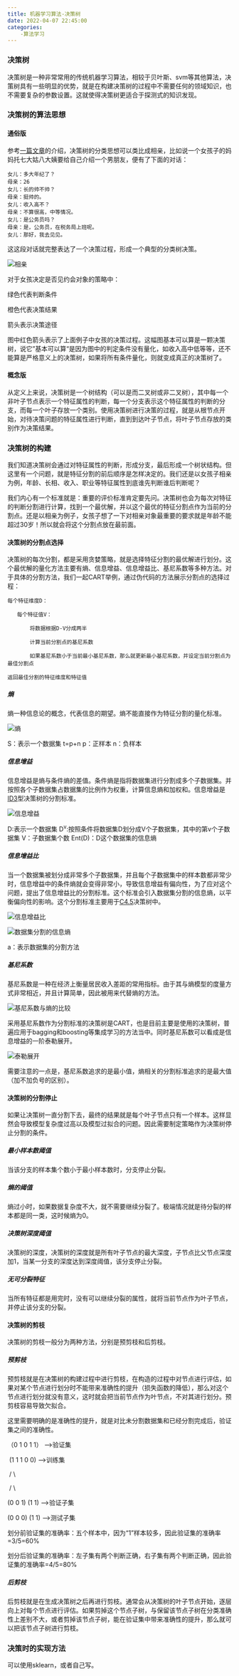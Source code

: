 ```yaml
---
title: 机器学习算法-决策树
date: 2022-04-07 22:45:00
categories:
	-算法学习
---
```

### 决策树

决策树是一种非常常用的传统机器学习算法，相较于贝叶斯、svm等其他算法，决策树具有一些明显的优势，就是在构建决策树的过程中不需要任何的领域知识，也不需要复杂的参数设置。这就使得决策树更适合于探测式的知识发现。

### 决策树的算法思想

#### 通俗版

参考[一篇文章](https://aaaedu.blog.csdn.net/article/details/105190163)的介绍，决策树的分类思想可以类比成相亲，比如说一个女孩子的妈妈托七大姑八大姨要给自己介绍一个男朋友，便有了下面的对话：

```
女儿：多大年纪了？
母亲：26
女儿：长的帅不帅？
母亲：挺帅的。
女儿：收入高不？
母亲：不算很高，中等情况。
女儿：是公务员吗？
母亲：是，公务员，在税务局上班呢。
女儿：那好，我去见见。
```

这这段对话就完整表达了一个决策过程，形成一个典型的分类树决策。

![相亲](机器学习算法-决策树/相亲.png)

对于女孩决定是否见约会对象的策略中：

绿色代表判断条件

橙色代表决策结果

箭头表示决策途径

图中红色箭头表示了上面例子中女孩的决策过程。这幅图基本可以算是一颗决策树，说它”基本可以算“是因为图中的判定条件没有量化，如收入高中低等等，还不能算是严格意义上的决策树，如果将所有条件量化，则就变成真正的决策树了。

#### 概念版

从定义上来说，决策树是一个树结构（可以是而二叉树或非二叉树），其中每一个非叶子节点表示一个特征属性的判断，每一个分支表示这个特征属性的判断的分支，而每一个叶子存放一个类别。使用决策树进行决策的过程，就是从根节点开始，对待决策问题的特征属性进行判断，直到到达叶子节点，将叶子节点存放的类别作为决策结果。

### 决策树的构建

我们知道决策树会通过对特征属性的判断，形成分支，最后形成一个树状结构。但这里有一个问题，就是特征分割的前后顺序是怎样决定的。我们还是以女孩子相亲为例，年龄、长相、收入、职业等特征属性到底谁先判断谁后判断呢？

我们内心有一个标准就是：重要的评价标准肯定要先问。决策树也会为每次对特征的判断分割进行计算，找到一个最优解，并以这个最优的特征分割点作为当前的分割点。还是以相亲为例子，女孩子想了一下对相亲对象最重要的要求就是年龄不能超过30岁！所以就会将这个分割点放在最前面。

#### 决策树的分割点选择

决策树的每次分割，都是采用贪婪策略，就是选择特征分割的最优解进行划分。这个最优解的量化方法主要有熵、信息增益、信息增益比、基尼系数等多种方法。对于具体的分割方法，我们一起CART举例，通过伪代码的方法展示分割点的选择过程：

```
每个特征维度D：

​	每个特征值V：

​		将数据根据D-V分成两半

​		计算当前分割点的基尼系数

​		如果基尼系数小于当前最小基尼系数，那么就更新最小基尼系数，并设定当前分割点为最佳分割点

返回最佳分割的特征维度和特征值
```

##### 熵

熵一种信息论的概念，代表信息的期望。熵不能直接作为特征分割的量化标准。

![熵](机器学习算法-决策树/熵.PNG)

S：表示一个数据集
t=p+n
p：正样本
n：负样本

##### 信息增益

信息增益是熵与条件熵的差值。条件熵是指将数据集进行分割成多个子数据集。并按照各个子数据集占数据集的比例作为权重，计算信息熵和加权和。信息增益是[ID3](https://baike.baidu.com/item/ID3%E7%AE%97%E6%B3%95/5522381#:~:text=ID3%E7%AE%97%E6%B3%95%E9%80%9A%E8%BF%87%E8%AE%A1%E7%AE%97%E6%AF%8F%E4%B8%AA%E5%B1%9E%E6%80%A7%E7%9A%84%E4%BF%A1%E6%81%AF%E5%A2%9E%E7%9B%8A%EF%BC%8C%E8%AE%A4%E4%B8%BA%E4%BF%A1%E6%81%AF%E5%A2%9E%E7%9B%8A%E9%AB%98%E7%9A%84%E6%98%AF%E5%A5%BD%E5%B1%9E%E6%80%A7%EF%BC%8C%E6%AF%8F%E6%AC%A1%E5%88%92%E5%88%86%E9%80%89%E5%8F%96%E4%BF%A1%E6%81%AF%E5%A2%9E%E7%9B%8A%E6%9C%80%E9%AB%98%E7%9A%84%E5%B1%9E%E6%80%A7%E4%B8%BA%E5%88%92%E5%88%86%E6%A0%87%E5%87%86%EF%BC%8C%E9%87%8D%E5%A4%8D%E8%BF%99%E4%B8%AA%E8%BF%87%E7%A8%8B%EF%BC%8C%E7%9B%B4%E8%87%B3%E7%94%9F%E6%88%90%E4%B8%80%E4%B8%AA%E8%83%BD%E5%AE%8C%E7%BE%8E%E5%88%86%E7%B1%BB%E8%AE%AD%E7%BB%83%E6%A0%B7%E4%BE%8B%E7%9A%84%E5%86%B3%E7%AD%96%E6%A0%91%E3%80%82%20%E5%86%B3%E7%AD%96%E6%A0%91,%E6%98%AF%E5%AF%B9%E6%95%B0%E6%8D%AE%E8%BF%9B%E8%A1%8C%E5%88%86%E7%B1%BB%EF%BC%8C%E4%BB%A5%E6%AD%A4%E8%BE%BE%E5%88%B0%20%E9%A2%84%E6%B5%8B%20%E7%9A%84%E7%9B%AE%E7%9A%84%E3%80%82)型决策树的分割标准。

![信息增益](机器学习算法-决策树/信息增益.PNG)

D:表示一个数据集
D<sup>v</sup>:按照条件将数据集D划分成V个子数据集，其中的第v个子数据集
V：子数据集个数
Ent(D)：D这个数据集的信息熵

##### 信息增益比

当一个数据集被划分成非常多个子数据集，并且每个子数据集中的样本数都非常少时，信息增益中的条件熵就会变得非常小，导致信息增益有偏向性，为了应对这个问题，提出了信息增益比的分割标准。这个标准会引入数据集分割的信息熵，以平衡偏向性的影响。这个分割标准主要用于[C4.5](https://baike.baidu.com/item/C4.5%E7%AE%97%E6%B3%95/20814636)决策树中。

![信息增益比](机器学习算法-决策树/信息增益比.png)

![数据集分割的信息熵](机器学习算法-决策树/数据集分割的信息熵.png)

a：表示数据集的分割方法

##### 基尼系数

基尼系数是一种在经济上衡量居民收入差距的常用指标。由于其与熵模型的度量方式非常相近，并且计算简单，因此被用来代替熵的方法。

![基尼系数与熵的比较](机器学习算法-决策树/基尼系数与熵的比较.jpg)

采用基尼系数作为分割标准的决策树是CART，也是目前主要是使用的决策树，普遍应用于bagging和boosting等集成学习的方法当中。同时基尼系数可以看成是信息增益的一阶泰勒展开。

![泰勒展开](机器学习算法-决策树/泰勒展开.PNG)

需要注意的一点是，基尼系数追求的是最小值，熵相关的分割标准追求的是最大值（加不加负号的区别）。

#### 决策树的分割停止

如果让决策树一直分割下去，最终的结果就是每个叶子节点只有一个样本。这样显然会导致模型复杂度过高以及模型过拟合的问题。因此需要制定策略作为决策树停止分割的条件。

##### 最小样本数阈值

当该分支的样本集个数小于最小样本数时，分支停止分裂。

##### 熵的阈值

熵过小时，如果数据复杂度不大，就不需要继续分裂了。极端情况就是待分裂的样本都是同一类，这时候熵为0。

##### 决策树深度阈值

决策树的深度，决策树的深度就是所有叶子节点的最大深度，子节点比父节点深度加1，当某一分支的深度达到深度阈值，该分支停止分裂。

##### 无可分裂特征

当所有特征都是用完时，没有可以继续分裂的属性，就将当前节点作为叶子节点，并停止该分支的分裂。

#### 决策树的剪枝

决策树的剪枝一般分为两种方法，分别是预剪枝和后剪枝。

##### 预剪枝

预剪枝就是在决策树的构建过程中进行剪枝，在构造的过程中对节点进行评估，如果对某个节点进行划分时不能带来准确性的提升（损失函数的降低），那么对这个节点进行划分就没有意义，这时就会把当前节点作为叶节点，不对其进行划分。预剪枝容易导致欠拟合。

这里需要明确的是准确性的提升，就是对比未分割数据集和已经分割完成后，验证集之间的准确性。

   （0 1 0 1 1） -->验证集

​      (1 1 1 0 0)   -->训练集

​          /      \

​      /              \

(0 0 1)          (1  1)    -->验证子集

(0 0 0)          (1  1)    -->测试子集

划分前验证集的准确率：五个样本中，因为“1”样本较多，因此验证集的准确率=3/5=60%

划分后验证集的准确率：左子集有两个判断正确，右子集有两个判断正确，因此验证集的准确率=4/5=80%

##### 后剪枝

后剪枝就是在生成决策树之后再进行剪枝。通常会从决策树的叶子节点开始，逐层向上对每个节点进行评估。如果剪掉这个节点子树，与保留该节点子树在分类准确性上差别不大，或者剪掉该节点子树，能在验证集中带来准确性的提升，那么就可以把该节点子树进行剪枝。

### 决策时的实现方法

可以使用sklearn，或者自己写。